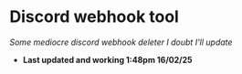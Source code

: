 # Discord webhook tool 
*Some mediocre discord webhook deleter I doubt I'll update*
- **Last updated and working 1:48pm 16/02/25**
